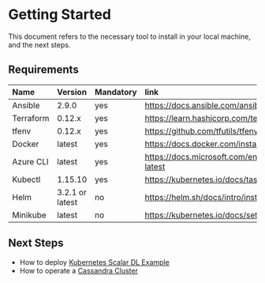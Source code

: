 # Getting Started

This document refers to the necessary tool to install in your local machine, and the next steps.

## Requirements

| Name | Version | Mandatory | link |
|:------|:-------|:----------|:------|
| Ansible | 2.9.0 | yes | https://docs.ansible.com/ansible/latest/installation_guide/intro_installation.html |
| Terraform | 0.12.x | yes | https://learn.hashicorp.com/terraform/getting-started/install |
| tfenv | 0.12.x | yes | https://github.com/tfutils/tfenv |
| Docker | latest | yes | https://docs.docker.com/install/ |
| Azure CLI | latest | yes | https://docs.microsoft.com/en-us/cli/azure/install-azure-cli?view=azure-cli-latest |
| Kubectl | 1.15.10 | yes | https://kubernetes.io/docs/tasks/tools/install-kubectl/ |
| Helm | 3.2.1 or latest | no | https://helm.sh/docs/intro/install/ |
| Minikube | latest | no | https://kubernetes.io/docs/setup/learning-environment/minikube/ |

## Next Steps

* How to deploy [Kubernetes Scalar DL Example](./AzureAKSScalarDL.md)
* How to operate a [Cassandra Cluster](https://github.com/scalar-labs/scalar-terraform/blob/master/docs/CassandraOperation.md)
